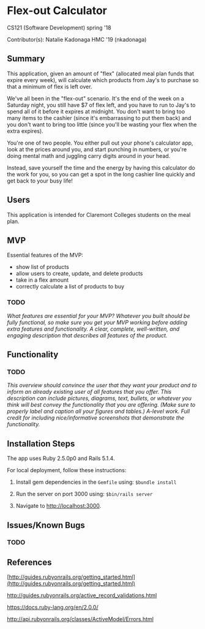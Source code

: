 # Flex-out Calculator

CS121 (Software Development) spring '18

Contributor(s): Natalie Kadonaga HMC '19 (nkadonaga)



## Summary
This application, given an amount of "flex" (allocated meal plan funds that expire every week), will calculate which products from Jay's to purchase so that a minimum of flex is left over. 

We've all been in the "flex-out" scenario. It's the end of the week on a Saturday night, you still have $7 of flex left, and you have to run to Jay's to spend all of it before it expires at midnight. You don't want to bring too many items to the cashier (since it's embarrassing to put them back) and you don't want to bring too little (since you'll be wasting your flex when the extra expires). 

You're one of two people. You either pull out your phone's calculator app, look at the prices around you, and start punching in numbers, or you're doing mental math and juggling carry digits around in your head. 

Instead, save yourself the time and the energy by having this calculator do the work for you, so you can get a spot in the long cashier line quickly and get back to your busy life!

## Users

This application is intended for Claremont Colleges students on the meal plan.

## MVP

Essential features of the MVP:

* show list of products
* allow users to create, update, and delete products
* take in a flex amount
* correctly calculate a list of products to buy

### TODO

*What features are essential for your MVP? Whatever you built should be fully functional, so make sure you get your MVP working before adding extra features and functionality. A clear, complete, well-written, and engaging description that describes all features of the product.*

## Functionality

### TODO

*This overview should convince the user that they want your product and to inform an already existing user of all features that you offer. This description can include pictures, diagrams, text, bullets, or whatever you think will best convey the functionality that you are offering. (Make sure to properly label and caption all your figures and tables.) A-level work. Full credit for including nice/informative screenshots that demonstrate the functionality.*

## Installation Steps
The app uses Ruby 2.5.0p0 and Rails 5.1.4.

For local deployment, follow these instructions:

1. Install gem dependencies in the `Gemfile` using: `$bundle install`

2. Run the server on port 3000 using: `$bin/rails server`

3. Navigate to [http://localhost:3000](http://localhost:3000).

## Issues/Known Bugs

### TODO

## References
[http://guides.rubyonrails.org/getting_started.html](http://guides.rubyonrails.org/getting_started.html)

http://guides.rubyonrails.org/active_record_validations.html

https://docs.ruby-lang.org/en/2.0.0/

http://api.rubyonrails.org/classes/ActiveModel/Errors.html